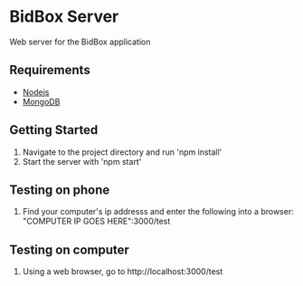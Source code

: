 # BidBox Server
Web server for the BidBox application

## Requirements 
* [Nodejs](https://nodejs.org/en/)
* [MongoDB](https://www.mongodb.com/download-center#community)

## Getting Started
1. Navigate to the project directory and run 'npm install'
2. Start the server with 'npm start'

## Testing on phone
1. Find your computer's ip addresss and enter the following into a browser: "COMPUTER IP GOES HERE":3000/test

## Testing on computer
1. Using a web browser, go to http://localhost:3000/test
